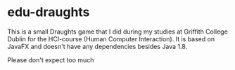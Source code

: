 # edu-draughts

This is a small Draughts game that I did during my studies at Griffith College Dublin for the HCI-course (Human Computer Interaction).
It is based on JavaFX and doesn't have any dependencies besides Java 1.8. 

Please don't expect too much